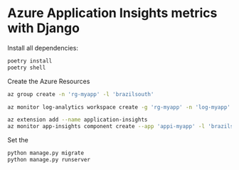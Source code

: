 # Azure Application Insights metrics with Django

Install all dependencies:

```sh
poetry install
poetry shell
```

Create the Azure Resources

```sh
az group create -n 'rg-myapp' -l 'brazilsouth'

az monitor log-analytics workspace create -g 'rg-myapp' -n 'log-myapp' -l 'brazilsouth'

az extension add --name application-insights
az monitor app-insights component create --app 'appi-myapp' -l 'brazilsouth' -g 'rg-myapp' --workspace 'log-myapp'
```

Set the 

```sh
python manage.py migrate
python manage.py runserver
```